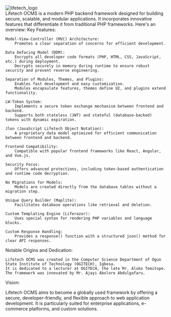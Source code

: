 ![lifetech_logo](https://github.com/ajayi-abolore/LifetechOCMS/assets/111434189/89804ab9-9bb4-4d74-a1c2-d57ec7815d99) <br>
Lifetech OCMS is a modern PHP backend framework designed for building secure, scalable, and modular applications. It incorporates innovative features that differentiate it from traditional PHP frameworks. Here's an overview:
Key Features:

    Model-View-Controller (MVC) Architecture:
        Promotes a clear separation of concerns for efficient development.

    Data Defacing Model (DDM):
        Encrypts all developer code formats (PHP, HTML, CSS, JavaScript, etc.) during deployment.
        Decrypts securely in memory during runtime to ensure robust security and prevent reverse engineering.

    Separation of Modules, Themes, and Plugins:
        Enables fast development and easy customization.
        Modules encapsulate features, themes define UI, and plugins extend functionality.

    LW-Token System:
        Implements a secure token exchange mechanism between frontend and backend.
        Supports both stateless (JWT) and stateful (database-backed) tokens with dynamic expiration.

    Jlon (JavaScript Lifetech Object Notation):
        A proprietary data model optimized for efficient communication between frontend and backend.

    Frontend Compatibility:
        Compatible with popular frontend frameworks like React, Angular, and Vue.js.

    Security Focus:
        Offers advanced protections, including token-based authentication and runtime code decryption.

    No Migrations for Models:
        Models are created directly from the database tables without a migration step.

    Unique Query Builder (Maplite):
        Facilitates database operations like retrieval and deletion.

    Custom Templating Engine (Liferazor):
        Uses special syntax for rendering PHP variables and language blocks.

    Custom Response Handling:
        Provides a response() function with a structured json() method for clear API responses.

Notable Origins and Dedication:

    Lifetech OCMS was created in the Computer Science Department of Ogun State Institute of Technology (OGITECH), Igbesa.
    It is dedicated to a lecturer at OGITECH, the late Mr. Aluko Temitope.
    The framework was innovated by Mr. Ajayi Abolore Abdulgafaru.

Vision:

Lifetech OCMS aims to become a globally used framework by offering a secure, developer-friendly, and flexible approach to web application development. It is particularly suited for enterprise applications, e-commerce platforms, and custom solutions.
